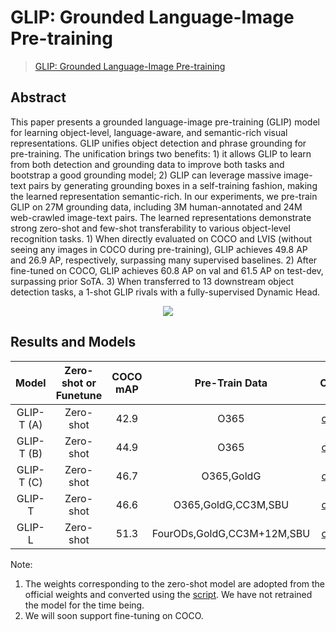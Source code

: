 # GLIP: Grounded Language-Image Pre-training

> [GLIP: Grounded Language-Image Pre-training](https://arxiv.org/abs/2112.03857)

<!-- [ALGORITHM] -->

## Abstract

This paper presents a grounded language-image pre-training (GLIP) model for learning object-level, language-aware, and semantic-rich visual representations. GLIP unifies object detection and phrase grounding for pre-training. The unification brings two benefits: 1) it allows GLIP to learn from both detection and grounding data to improve both tasks and bootstrap a good grounding model; 2) GLIP can leverage massive image-text pairs by generating grounding boxes in a self-training fashion, making the learned representation semantic-rich. In our experiments, we pre-train GLIP on 27M grounding data, including 3M human-annotated and 24M web-crawled image-text pairs. The learned representations demonstrate strong zero-shot and few-shot transferability to various object-level recognition tasks. 1) When directly evaluated on COCO and LVIS (without seeing any images in COCO during pre-training), GLIP achieves 49.8 AP and 26.9 AP, respectively, surpassing many supervised baselines. 2) After fine-tuned on COCO, GLIP achieves 60.8 AP on val and 61.5 AP on test-dev, surpassing prior SoTA. 3) When transferred to 13 downstream object detection tasks, a 1-shot GLIP rivals with a fully-supervised Dynamic Head.

<div align=center>
<img src="https://github.com/open-mmlab/mmyolo/assets/17425982/b87228d7-f000-4a5d-b103-fe535984417a"/>
</div>

## Results and Models

|   Model    | Zero-shot or Funetune | COCO mAP |       Pre-Train Data       |                                 Config                                  |                                                                                   Download                                                                                    |
| :--------: | :-------------------: |:--------:| :------------------------: | :---------------------------------------------------------------------: |:-----------------------------------------------------------------------------------------------------------------------------------------------------------------------------:|
| GLIP-T (A) |       Zero-shot       |   42.9   |            O365            |       [config](glip_atss_swin-t_a_fpn_dyhead_pretrain_obj365.py)        |                                         [model](https://download.openmmlab.com/mmdetection/v3.0/glip/glip_tiny_a_mmdet-b3654169.pth)                                          |
| GLIP-T (B) |       Zero-shot       |   44.9   |            O365            |       [config](glip_atss_swin-t_b_fpn_dyhead_pretrain_obj365.py)        |                                         [model](https://download.openmmlab.com/mmdetection/v3.0/glip/glip_tiny_b_mmdet-6dfbd102.pth)                                          |
| GLIP-T (C) |       Zero-shot       |   46.7   |         O365,GoldG         |  [config](glip_atss_swin-t_c_fpn_dyhead_pretrain_obj365-goldg.py****)   |                                                                                  [model](<>)                                                                                  |
|   GLIP-T   |       Zero-shot       |   46.6   |    O365,GoldG,CC3M,SBU     | [config](glip_atss_swin-t_fpn_dyhead_pretrain_obj365-goldg-cc3m-sub.py) |                                                                                  [model](<>)                                                                                  |
|   GLIP-L   |       Zero-shot       |   51.3   | FourODs,GoldG,CC3M+12M,SBU |       [config](glip_atss_swin-l_fpn_dyhead_pretrain_mixeddata.py)       |                                                                                   [model](https://download.openmmlab.com/mmdetection/v3.0/glip/glip_l_mmdet-abfe026b.pth)                                                                                   |

Note:

1. The weights corresponding to the zero-shot model are adopted from the official weights and converted using the [script](../../tools/model_converters/glip_to_mmdet.py). We have not retrained the model for the time being.
2. We will soon support fine-tuning on COCO.
